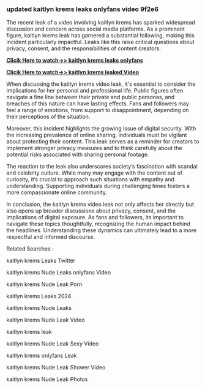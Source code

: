 ### updated kaitlyn krems leaks onlyfans video 9f2e6

The recent leak of a video involving kaitlyn krems has sparked widespread discussion and concern across social media platforms. As a prominent figure, kaitlyn krems leak has garnered a substantial following, making this incident particularly impactful. Leaks like this raise critical questions about privacy, consent, and the responsibilities of content creators.


**[Clicik Here to watch->> kaitlyn krems leaks onlyfans ](http://xxxvd.top)**

**[Clicik Here to watch->> kaitlyn krems leaked Video](http://xxxvd.top)**


When discussing the kaitlyn krems video leak, it's essential to consider the implications for her personal and professional life. Public figures often navigate a fine line between their private and public personas, and breaches of this nature can have lasting effects. Fans and followers may feel a range of emotions, from support to disappointment, depending on their perceptions of the situation.

Moreover, this incident highlights the growing issue of digital security. With the increasing prevalence of online sharing, individuals must be vigilant about protecting their content. This leak serves as a reminder for creators to implement stronger privacy measures and to think carefully about the potential risks associated with sharing personal footage.

The reaction to the leak also underscores society’s fascination with scandal and celebrity culture. While many may engage with the content out of curiosity, it’s crucial to approach such situations with empathy and understanding. Supporting individuals during challenging times fosters a more compassionate online community.

In conclusion, the kaitlyn krems video leak not only affects her directly but also opens up broader discussions about privacy, consent, and the implications of digital exposure. As fans and followers, its important to navigate these topics thoughtfully, recognizing the human impact behind the headlines. Understanding these dynamics can ultimately lead to a more respectful and informed discourse.


Related Searches :

kaitlyn krems Leaks Twitter

kaitlyn krems Nude Leaks onlyfans Video

kaitlyn krems Nude Leak Porn

kaitlyn krems Leaks 2024

kaitlyn krems Nude Leaks

kaitlyn krems Nude Leak  Video

 kaitlyn krems leak  

kaitlyn krems Nude Leak Sexy Video

kaitlyn krems onlyfans Leak 

kaitlyn krems Nude Leak Shower Video

kaitlyn krems Nude Leak Photos

